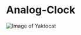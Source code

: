# Analog-Clock
![Image of Yaktocat](https://i.ibb.co/HNWQmMT/Screenshot-2021-02-17-Analog-Clock.png)
